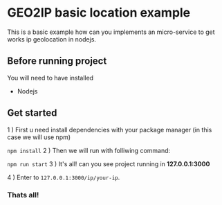 # GEO2IP basic location example
This is a basic example how can you implements an micro-service to get works ip geolocation in nodejs.
## Before running project

You will need to have installed 
 - Nodejs

## Get started
1 ) First u need install dependencies with your package manager (in this case we will use npm)

`npm install`
2 ) Then we will run with folliwing command:

`npm run start`
3 ) It's all! can you see project running in **127.0.0.1:3000**

4 ) Enter to `127.0.0.1:3000/ip/your-ip`.

### Thats all!

